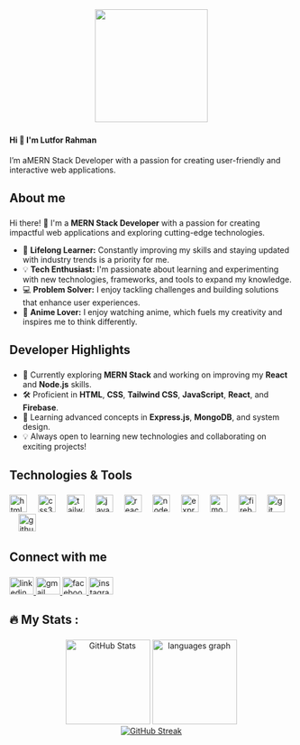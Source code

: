 <div align="center">
  <img height="200" src="https://i.ibb.co.com/kXgJGMk/Untitled-2.png"  />
</div>

###

<h4 align="left">Hi 👋 I'm Lutfor Rahman</h4>

<p align="left">I’m aMERN Stack Developer with a passion for creating user-friendly and interactive web applications.</p>

###

<h2 align="left">About me</h2>

###

Hi there! 👋 I'm a **MERN Stack Developer** with a passion for creating impactful web applications and exploring cutting-edge technologies.  

- 🎯 **Lifelong Learner:** Constantly improving my skills and staying updated with industry trends is a priority for me.  
- 💡 **Tech Enthusiast:** I'm passionate about learning and experimenting with new technologies, frameworks, and tools to expand my knowledge.  
- 💻 **Problem Solver:** I enjoy tackling challenges and building solutions that enhance user experiences.
- 🌟 **Anime Lover:** I enjoy watching anime, which fuels my creativity and inspires me to think differently.  

###

<h2 align="left">Developer Highlights</h2>

###

- 🌱 Currently exploring **MERN Stack** and working on improving my **React** and **Node.js** skills.
- 🛠️ Proficient in **HTML**, **CSS**, **Tailwind CSS**, **JavaScript**, **React**, and **Firebase**.
- 📖 Learning advanced concepts in **Express.js**, **MongoDB**, and system design.
- 💡 Always open to learning new technologies and collaborating on exciting projects!

###

<h2 align="left">Technologies & Tools</h2>

###

<div align="left">
  <img src="https://cdn.jsdelivr.net/gh/devicons/devicon/icons/html5/html5-original.svg" height="31" alt="html5 logo"  />
  <img width="12" />
  <img src="https://cdn.jsdelivr.net/gh/devicons/devicon/icons/css3/css3-original.svg" height="31" alt="css3 logo"  />
  <img width="12" />
  <img src="https://skillicons.dev/icons?i=tailwind" height="31" alt="tailwindcss logo"  />
  <img width="12" />
  <img src="https://skillicons.dev/icons?i=js" height="31" alt="javascript logo"  />
  <img width="12" />
  <img src="https://skillicons.dev/icons?i=react" height="31" alt="react logo"  />
  <img width="12" />
  <img src="https://cdn.jsdelivr.net/gh/devicons/devicon/icons/nodejs/nodejs-original.svg" height="31" alt="nodejs logo"  />
  <img width="12" />
  <img src="https://skillicons.dev/icons?i=express" height="31" alt="express logo"  />
  <img width="12" />
  <img src="https://skillicons.dev/icons?i=mongodb" height="31" alt="mongodb logo"  />
  <img width="12" />
  <img src="https://skillicons.dev/icons?i=firebase" height="31" alt="firebase logo"  />
  <img width="12" />
  <img src="https://skillicons.dev/icons?i=git" height="31" alt="git logo"  />
  <img width="12" />
  <img src="https://skillicons.dev/icons?i=github" height="31" alt="github logo"  />
</div>

###

<h2 align="left">Connect with me</h2>

###

<div align="left">
  <a href="https://www.linkedin.com/in/lutfor-rahman-39b5bb284/" target="_blank">
    <img src="https://raw.githubusercontent.com/maurodesouza/profile-readme-generator/master/src/assets/icons/social/linkedin/default.svg" width="43" height="31" alt="linkedin logo"  />
  </a>
  <a href="lutforr3845@gmail.com" target="_blank">
    <img src="https://raw.githubusercontent.com/maurodesouza/profile-readme-generator/master/src/assets/icons/social/gmail/default.svg" width="43" height="31" alt="gmail logo"  />
  </a>
  <a href="https://www.facebook.com/mohammed.lutfor.315/" target="_blank">
    <img src="https://raw.githubusercontent.com/maurodesouza/profile-readme-generator/master/src/assets/icons/social/facebook/default.svg" width="43" height="31" alt="facebook logo"  />
  </a>
  <a href="https://www.instagram.com/lutforr3845/" target="_blank">
    <img src="https://raw.githubusercontent.com/maurodesouza/profile-readme-generator/master/src/assets/icons/social/instagram/default.svg" width="43" height="31" alt="instagram logo"  />
  </a>
</div>

###

<h2 align="left">🔥   My Stats :</h2>

###

<div align="center">
   <img src="https://github-readme-stats.vercel.app/api?username=lutforrahman3845&theme=radical&hide_border=false&include_all_commits=true&count_private=true" alt="GitHub Stats" height="150"/>
  <img src="https://github-readme-stats.vercel.app/api/top-langs?username=lutforrahman3845&locale=en&hide_title=ture&layout=compact&card_width=320&langs_count=5&theme=aura&hide_border=ture&order=2" height="150" alt="languages graph"  />
</div>

<div align="center">
<a href="https://git.io/streak-stats">
  <img src="https://nirzak-streak-stats.vercel.app?user=lutforrahman3845&theme=dark" alt="GitHub Streak" />
</a>

</div>

###
